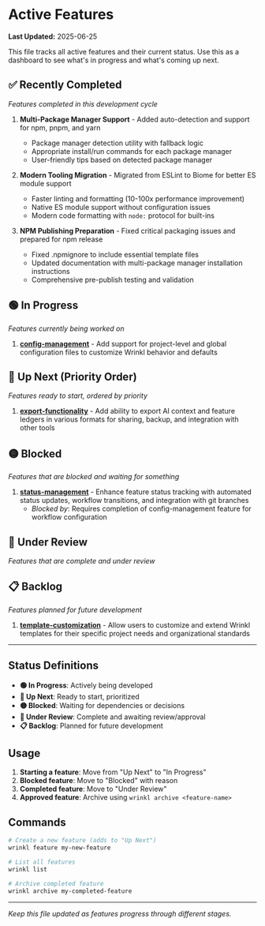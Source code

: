 # Active Features

**Last Updated:** 2025-06-25

This file tracks all active features and their current status. Use this as a dashboard to see what's in progress and what's coming up next.

## ✅ Recently Completed

*Features completed in this development cycle*

1. **Multi-Package Manager Support** - Added auto-detection and support for npm, pnpm, and yarn
   - Package manager detection utility with fallback logic
   - Appropriate install/run commands for each package manager
   - User-friendly tips based on detected package manager

2. **Modern Tooling Migration** - Migrated from ESLint to Biome for better ES module support
   - Faster linting and formatting (10-100x performance improvement)
   - Native ES module support without configuration issues
   - Modern code formatting with `node:` protocol for built-ins

3. **NPM Publishing Preparation** - Fixed critical packaging issues and prepared for npm release
   - Fixed .npmignore to include essential template files
   - Updated documentation with multi-package manager installation instructions
   - Comprehensive pre-publish testing and validation

## 🟢 In Progress

*Features currently being worked on*

1. **[config-management](config-management.md)** - Add support for project-level and global configuration files to customize Wrinkl behavior and defaults

## 🔴 Up Next (Priority Order)

*Features ready to start, ordered by priority*

1. **[export-functionality](export-functionality.md)** - Add ability to export AI context and feature ledgers in various formats for sharing, backup, and integration with other tools

## 🟡 Blocked

*Features that are blocked and waiting for something*

1. **[status-management](status-management.md)** - Enhance feature status tracking with automated status updates, workflow transitions, and integration with git branches
   - *Blocked by*: Requires completion of config-management feature for workflow configuration

## 🔵 Under Review

*Features that are complete and under review*

<!-- Move features here when they're ready for review -->

## 📋 Backlog

*Features planned for future development*

1. **[template-customization](template-customization.md)** - Allow users to customize and extend Wrinkl templates for their specific project needs and organizational standards

---

## Status Definitions

- **🟢 In Progress**: Actively being developed
- **🔴 Up Next**: Ready to start, prioritized
- **🟡 Blocked**: Waiting for dependencies or decisions
- **🔵 Under Review**: Complete and awaiting review/approval
- **📋 Backlog**: Planned for future development

## Usage

1. **Starting a feature**: Move from "Up Next" to "In Progress"
2. **Blocked feature**: Move to "Blocked" with reason
3. **Completed feature**: Move to "Under Review"
4. **Approved feature**: Archive using `wrinkl archive <feature-name>`

## Commands

```bash
# Create a new feature (adds to "Up Next")
wrinkl feature my-new-feature

# List all features
wrinkl list

# Archive completed feature
wrinkl archive my-completed-feature
```

---

*Keep this file updated as features progress through different stages.*
